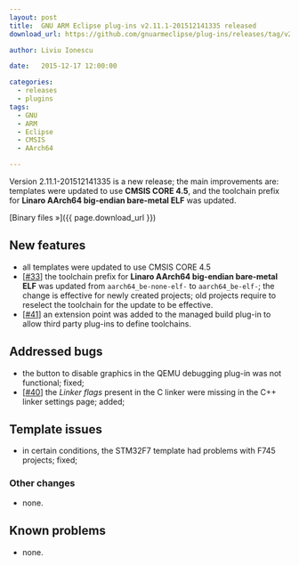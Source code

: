 ```yaml
---
layout: post
title:  GNU ARM Eclipse plug-ins v2.11.1-201512141335 released
download_url: https://github.com/gnuarmeclipse/plug-ins/releases/tag/v2.11.1-201512141335

author: Liviu Ionescu

date:   2015-12-17 12:00:00

categories:
  - releases
  - plugins
tags:
  - GNU
  - ARM
  - Eclipse
  - CMSIS
  - AArch64

---
```


Version 2.11.1-201512141335 is a new release; the main improvements are: templates were updated to use **CMSIS CORE 4.5**, and the toolchain prefix for **Linaro AArch64 big-endian bare-metal ELF** was updated.

[Binary files »]({{ page.download_url }})

## New features

* all templates were updated to use CMSIS CORE 4.5
* [[#33](https://github.com/gnuarmeclipse/plug-ins/issues/33)] the toolchain prefix for **Linaro AArch64 big-endian bare-metal ELF** was updated from `aarch64_be-none-elf-` to `aarch64_be-elf-`; the change is effective for newly created projects; old projects require to reselect the toolchain for the update to be effective.
* [[#41](https://github.com/gnuarmeclipse/plug-ins/issues/41)] an extension point was added to the managed build plug-in to allow third party plug-ins to define toolchains.

## Addressed bugs

* the button to disable graphics in the QEMU debugging plug-in was not functional; fixed;
* [[#40](https://github.com/gnuarmeclipse/plug-ins/issues/40)] the _Linker flags_ present in the C linker were missing in the C++ linker settings page; added;

## Template issues

* in certain conditions, the STM32F7 template had problems with F745 projects; fixed;

### Other changes

* none.

## Known problems

* none.
